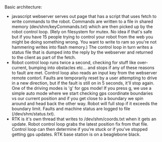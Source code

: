 Basic architecture: 
  - javascript webserver serves out page that has a script that uses fetch to write commands to the robot. Commands are written to a file in shared memory (dev/shm/keyCommands.txt) which are then picked up by the robot control loop. (Rely on filesystem for mutex. No idea if that's safe but if you have 15 people trying to control your robot from the web you might be doing something wrong. You want to write to ram so you're not hammering writes into flash memory.) The control loop in turn writes a status file that is dumped into the reply by the webserver and returned to the client as part of the fetch.
  - Robot control loop runs twice a second, checking for stuff like over-current, bumping into obstacles etc... and stops if any of these reasons to fault are met. Control loop also reads an input key from the webserver remote contorl. Faults are temporarily reset by a user attempting to drive in a new direction, but if the fault is still on in 5 seconds, it'll stop again. One of the driving modes is 'g' for gps mode! If you press g, we use a simple auto mode where we start checking gps coordinate boundaries vs our current position and if you get close to a boundary we spin around and head back the other way. Robot will full stop if it exceeds the boundary limit. Faults and machine status are logged to file (/dev/shm/status.txt).  
  - RTK is it's own thread that writes to /dev/shm/coords.txt when it gets an update. Robot control loop grabs the latest position fix from that file. Control loop can then determine if you're stuck or if you've stopped getting gps updates. RTK base station is on a beaglebone black.
  
